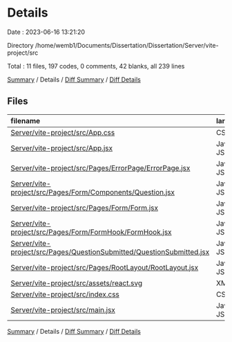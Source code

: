 # Details

Date : 2023-06-16 13:21:20

Directory /home/wemb1/Documents/Dissertation/Dissertation/Server/vite-project/src

Total : 11 files,  197 codes, 0 comments, 42 blanks, all 239 lines

[Summary](results.md) / Details / [Diff Summary](diff.md) / [Diff Details](diff-details.md)

## Files
| filename | language | code | comment | blank | total |
| :--- | :--- | ---: | ---: | ---: | ---: |
| [Server/vite-project/src/App.css](/Server/vite-project/src/App.css) | CSS | 0 | 0 | 1 | 1 |
| [Server/vite-project/src/App.jsx](/Server/vite-project/src/App.jsx) | JavaScript JSX | 20 | 0 | 7 | 27 |
| [Server/vite-project/src/Pages/ErrorPage/ErrorPage.jsx](/Server/vite-project/src/Pages/ErrorPage/ErrorPage.jsx) | JavaScript JSX | 6 | 0 | 3 | 9 |
| [Server/vite-project/src/Pages/Form/Components/Question.jsx](/Server/vite-project/src/Pages/Form/Components/Question.jsx) | JavaScript JSX | 101 | 0 | 13 | 114 |
| [Server/vite-project/src/Pages/Form/Form.jsx](/Server/vite-project/src/Pages/Form/Form.jsx) | JavaScript JSX | 8 | 0 | 2 | 10 |
| [Server/vite-project/src/Pages/Form/FormHook/FormHook.jsx](/Server/vite-project/src/Pages/Form/FormHook/FormHook.jsx) | JavaScript JSX | 21 | 0 | 6 | 27 |
| [Server/vite-project/src/Pages/QuestionSubmitted/QuestionSubmitted.jsx](/Server/vite-project/src/Pages/QuestionSubmitted/QuestionSubmitted.jsx) | JavaScript JSX | 11 | 0 | 2 | 13 |
| [Server/vite-project/src/Pages/RootLayout/RootLayout.jsx](/Server/vite-project/src/Pages/RootLayout/RootLayout.jsx) | JavaScript JSX | 20 | 0 | 3 | 23 |
| [Server/vite-project/src/assets/react.svg](/Server/vite-project/src/assets/react.svg) | XML | 1 | 0 | 0 | 1 |
| [Server/vite-project/src/index.css](/Server/vite-project/src/index.css) | CSS | 0 | 0 | 2 | 2 |
| [Server/vite-project/src/main.jsx](/Server/vite-project/src/main.jsx) | JavaScript JSX | 9 | 0 | 3 | 12 |

[Summary](results.md) / Details / [Diff Summary](diff.md) / [Diff Details](diff-details.md)